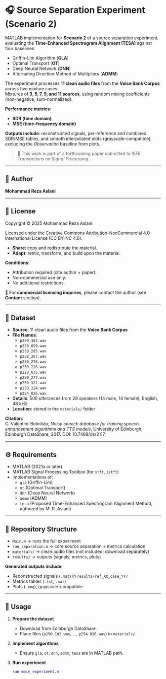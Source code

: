 # 🎧 Source Separation Experiment (Scenario 2)

MATLAB implementation for **Scenario 2** of a source separation experiment, evaluating the **Time-Enhanced Spectrogram Alignment (TESA)** against four baselines:

- Griffin-Lim Algorithm (**GLA**)
- Optimal Transport (**OT**)
- Deep Neural Network (**DNN**)
- Alternating Direction Method of Multipliers (**ADMM**)

The experiment processes **11 clean audio files** from the **Voice Bank Corpus** across five mixture cases:\
Mixtures of **3, 5, 7, 9, and 11 sources**, using random mixing coefficients (non-negative, sum-normalized).

**Performance metrics**:

- **SDR (time domain)**
- **MSE (time-frequency domain)**

**Outputs include**: reconstructed signals, per-reference and combined SDR/MSE tables, and smooth interpolated plots (grayscale-compatible), excluding the *Observation* baseline from plots.

> 📝 This work is part of a forthcoming paper submitted to *IEEE Transactions on Signal Processing*.

---

## 👤 Author

**Mohammad Reza Aslani**

---

## 📜 License

Copyright © 2025 Mohammad Reza Aslani

Licensed under the Creative Commons Attribution-NonCommercial 4.0 International License (CC BY-NC 4.0).

- **Share**: copy and redistribute the material.
- **Adapt**: remix, transform, and build upon the material.

**Conditions**:

- Attribution required (cite author + paper).
- Non-commercial use only.
- No additional restrictions.

💼 For **commercial licensing inquiries**, please contact the author (see **Contact** section).

---

## 📂 Dataset

- **Source**: 11 clean audio files from the **Voice Bank Corpus**
- **File Names**:
  - `p250_182.wav`
  - `p250_059.wav`
  - `p250_265.wav`
  - `p258_207.wav`
  - `p250_276.wav`
  - `p250_226.wav`
  - `p228_035.wav`
  - `p250_277.wav`
  - `p250_121.wav`
  - `p250_224.wav`
  - `p254_026.wav`
- **Details**: 500 utterances from 28 speakers (14 male, 14 female), English, 48 kHz
- **Location**: stored in the `materials/` folder

**Citation**:\
C. Valentini-Botinhão, *Noisy speech database for training speech enhancement algorithms and TTS models*, University of Edinburgh, Edinburgh DataShare, 2017. DOI: 10.7488/ds/2117.

---

## ⚙️ Requirements

- MATLAB (2021a or later)
- MATLAB Signal Processing Toolbox (for `stft`, `istft`)
- Implementations of:
  - `gla` (Griffin-Lim)
  - `ot` (Optimal Transport)
  - `dnn` (Deep Neural Network)
  - `admm` (ADMM)
  - `tesa` (Proposed Time-Enhanced Spectrogram Alignment Method, authored by M. R. Aslani)

---

## 📁 Repository Structure

- `Main.m` → runs the full experiment
- `run_separation.m` → core source separation + metrics calculation
- `materials/` → clean audio files (not included; download separately)
- `results/` → outputs (signals, metrics, plots)

**Generated outputs include**:

- Reconstructed signals (`.mat`) in `results/ref_XX_case_YY/`
- Metrics tables (`.txt`, `.mat`)
- Plots (`.png`), grayscale-compatible

---

## 🚀 Usage

1. **Prepare the dataset**

   - Download from Edinburgh DataShare.
   - Place files (`p250_182.wav`, ..., `p254_026.wav`) in `materials/`.

2. **Implement algorithms**

   - Ensure `gla`, `ot`, `dnn`, `admm`, `tesa` are in MATLAB path.

3. **Run experiment**

   ```matlab
   run main_experiment.m
   ```
